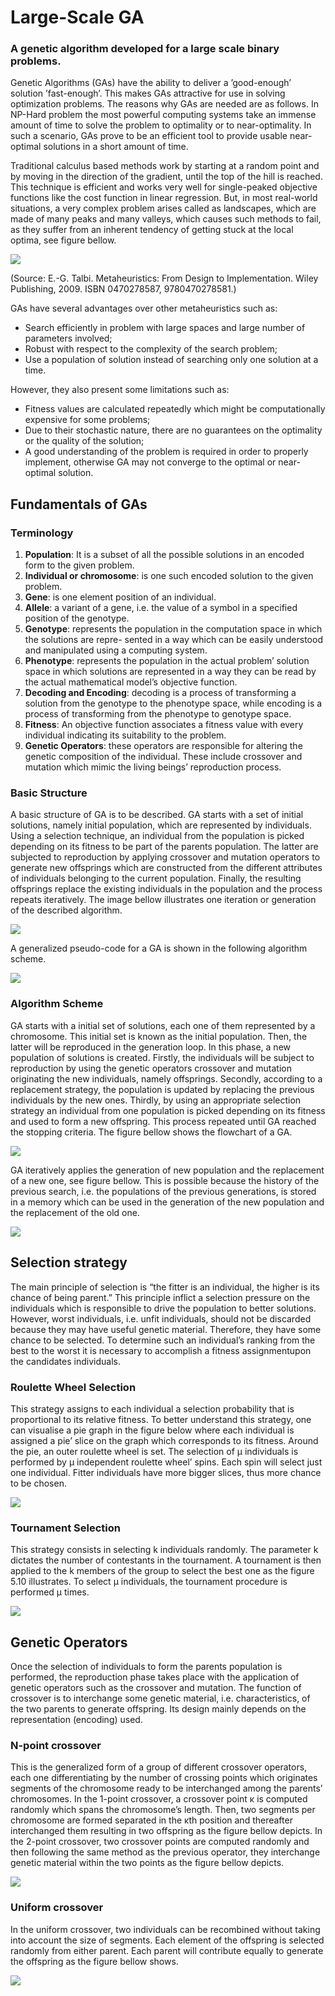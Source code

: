 # Large-Scale GA
### A genetic algorithm developed for a large scale binary problems.


Genetic Algorithms (GAs) have the ability to deliver a ’good-enough’ solution ’fast-enough’. This makes GAs attractive for use in solving optimization problems. The reasons why GAs are needed are as follows. In NP-Hard problem the most powerful computing systems take an immense amount of time to solve the problem to optimality or to near-optimality.
In such a scenario, GAs prove to be an efficient tool to provide usable near-optimal solutions in a short amount of time.

Traditional calculus based methods work by starting at a random point and by moving in the direction of the gradient, until the top of the hill is reached. This technique is efficient and works very well for single-peaked objective functions like the cost function in linear regression. But, in most real-world situations, a very complex problem arises called as landscapes, which are made of many peaks and many valleys, which causes such methods to fail, as they suffer from an inherent tendency of getting stuck at the local optima, see figure bellow.

![](images/LocalGlobalMinima.PNG)

(Source: E.-G. Talbi. Metaheuristics: From Design to Implementation. Wiley Publishing, 2009. ISBN 0470278587, 9780470278581.)

GAs have several advantages over other metaheuristics such as:
- Search efficiently in problem with large spaces and large number of parameters involved;
- Robust with respect to the complexity of the search problem;
- Use a population of solution instead of searching only one solution at a time.

However, they also present some limitations such as:
- Fitness values are calculated repeatedly which might be computationally expensive for some problems;
- Due to their stochastic nature, there are no guarantees on the optimality or the quality of the solution;
- A good understanding of the problem is required in order to properly implement, otherwise GA may not converge to the optimal or near-optimal solution.

## Fundamentals of GAs

### Terminology

1. **Population**: It is a subset of all the possible solutions in an encoded form to the given problem.
2. **Individual or chromosome**: is one such encoded solution to the given problem.
3. **Gene**: is one element position of an individual.
4. **Allele**: a variant of a gene, i.e. the value of a symbol in a specified position of the genotype.
5. **Genotype**: represents the population in the computation space in which the solutions are repre- sented in a way which can be easily understood and manipulated using a computing system.
6. **Phenotype**: represents the population in the actual problem’ solution space in which solutions are represented in a way they can be read by the actual mathematical model’s objective function.
7. **Decoding and Encoding**: decoding is a process of transforming a solution from the genotype to the phenotype space, while encoding is a process of transforming from the phenotype to genotype space.
8. **Fitness**: An objective function associates a fitness value with every individual indicating its suitability to the problem.
9. **Genetic Operators**: these operators are responsible for altering the genetic composition of the individual. These include crossover and mutation which mimic the living beings’ reproduction process.

### Basic Structure

A basic structure of GA is to be described. GA starts with a set of initial solutions, namely initial population, which are represented by individuals. Using a selection technique, an individual from the population is picked depending on its fitness to be part of the parents population. The latter are subjected to reproduction by applying crossover and mutation operators to generate new offsprings which are constructed from the different attributes of individuals belonging to the current population. Finally, the resulting offsprings replace the existing individuals in the population and the process repeats iteratively. The image bellow illustrates one iteration or generation of the described algorithm.

![](images/IndividualGeneration.PNG)

A generalized pseudo-code for a GA is shown in the following algorithm scheme.

![](images/GAtemplate.PNG)

### Algorithm Scheme

GA starts with a initial set of solutions, each one of them represented by a chromosome. This initial set is known as the initial population. Then, the latter will be reproduced in the generation loop. In this phase, a new population of solutions is created. Firstly, the individuals will be subject to reproduction by using the genetic operators crossover and mutation originating the new individuals, namely offsprings. Secondly, according to a replacement strategy, the population is updated by replacing the previous individuals by the new ones. Thirdly, by using an appropriate selection strategy an individual from one population is picked depending on its fitness and used to form a new offspring. This process repeated until GA reached the stopping criteria. The figure bellow shows the flowchart of a GA.

![](images/simpleGAflowchart.PNG)

GA iteratively applies the generation of new population and the replacement of a new one, see figure bellow. This is possible because the history of the previous search, i.e. the populations of the previous generations, is stored in a memory which can be used in the generation of the new population and the replacement of the old one.

![](images/PopulationGeneration.PNG)

## Selection strategy 

The main principle of selection is “the fitter is an individual, the higher is its chance of being parent.” This principle inflict a selection pressure on the individuals which is responsible to drive the population to better solutions. However, worst individuals, i.e. unfit individuals, should not be discarded because they may have useful genetic material. Therefore, they have some chance to be selected. To determine such an individual’s ranking from the best to the worst it is necessary to accomplish a fitness assignmentupon the candidates individuals.

### Roulette Wheel Selection
This strategy assigns to each individual a selection probability that is proportional to its relative fitness. To better understand this strategy, one can visualise a pie graph in the figure below where each individual is assigned a pie’ slice on the graph which corresponds to its fitness. Around the pie, an outer roulette wheel is set. The selection of µ individuals is performed by µ independent roulette wheel’ spins. Each spin will select just one individual. Fitter individuals have more bigger slices, thus more chance to be chosen.

![](images/RouletteWheelIndividuals.PNG)

### Tournament Selection
This strategy consists in selecting k individuals randomly. The parameter k dictates the number of contestants in the tournament. A tournament is then applied to the k members of the group to select the best one as the figure 5.10 illustrates. To select µ individuals, the tournament procedure is performed µ times.

![](images/Tournament.PNG)

## Genetic Operators

Once the selection of individuals to form the parents population is performed, the reproduction phase takes place with the application of genetic operators such as the crossover and mutation. The function of crossover is to interchange some genetic material, i.e. characteristics, of the two parents to generate offspring. Its design mainly depends on the representation (encoding) used.

### N-point crossover

This is the generalized form of a group of different crossover operators, each one differentiating by the number of crossing points which originates segments of the chromosome ready to be interchanged among the parents’ chromosomes. In the 1-point crossover, a crossover point κ is computed randomly which spans the chromosome’s length. Then, two segments per chromosome are formed separated in the κth position and thereafter interchanged them resulting in two offspring as the figure bellow depicts. In the 2-point crossover, two crossover points are computed randomly and then following the same method as the previous operator, they interchange genetic material within the two points as the figure bellow depicts.

![](images/NpointCrossover.jpg)

### Uniform crossover

In the uniform crossover, two individuals can be recombined without taking into account the size of segments. Each element of the offspring is selected randomly from either parent. Each parent will contribute equally to generate the offspring as the figure bellow shows.

![](images/UniformCrossover.jpg)
